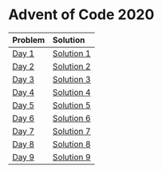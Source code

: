 # Advent of Code 2020

| Problem | Solution |
| :-- | :-- |
|[Day 1](https://adventofcode.com/2020/day/1)|[Solution 1](https://github.com/lewisjdeane/AOC-2020-Kotlin/blob/main/src/main/kotlin/One.kt)|
|[Day 2](https://adventofcode.com/2020/day/2)|[Solution 2](https://github.com/lewisjdeane/AOC-2020-Kotlin/blob/main/src/main/kotlin/Two.kt)|
|[Day 3](https://adventofcode.com/2020/day/3)|[Solution 3](https://github.com/lewisjdeane/AOC-2020-Kotlin/blob/main/src/main/kotlin/Three.kt)|
|[Day 4](https://adventofcode.com/2020/day/4)|[Solution 4](https://github.com/lewisjdeane/AOC-2020-Kotlin/blob/main/src/main/kotlin/Four.kt)|
|[Day 5](https://adventofcode.com/2020/day/5)|[Solution 5](https://github.com/lewisjdeane/AOC-2020-Kotlin/blob/main/src/main/kotlin/Five.kt)|
|[Day 6](https://adventofcode.com/2020/day/6)|[Solution 6](https://github.com/lewisjdeane/AOC-2020-Kotlin/blob/main/src/main/kotlin/Six.kt)|
|[Day 7](https://adventofcode.com/2020/day/7)|[Solution 7](https://github.com/lewisjdeane/AOC-2020-Kotlin/blob/main/src/main/kotlin/Seven.kt)|
|[Day 8](https://adventofcode.com/2020/day/8)|[Solution 8](https://github.com/lewisjdeane/AOC-2020-Kotlin/blob/main/src/main/kotlin/Eight.kt)|
|[Day 9](https://adventofcode.com/2020/day/9)|[Solution 9](https://github.com/lewisjdeane/AOC-2020-Kotlin/blob/main/src/main/kotlin/Nine.kt)|
